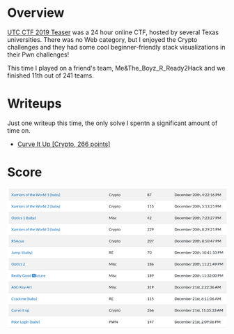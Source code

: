 # Overview

[UTC CTF 2019 Teaser](https://ctftime.org/event/948) was a 24 hour online CTF, hosted by several Texas universities. There was no Web category, but I enjoyed the Crypto challenges and they had some cool beginner-friendly stack visualizations in their Pwn challenges!

This time I played on a friend's team, Me&The_Boyz_R_Ready2Hack and we finished 11th out of 241 teams.

# Writeups

Just one writeup this time, the only solve I spentn a significant amount of time on.

- [Curve It Up [Crypto, 266 points]](crypto/curve_it_up/README.md)

# Score

![Solved challenges](images/scores.png)